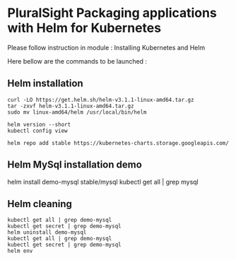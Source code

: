 # PluralSight Packaging applications with Helm for Kubernetes
 
Please follow instruction in module : Installing  Kubernetes and Helm

Here bellow are the commands to be launched :

## Helm installation
```
curl -LO https://get.helm.sh/helm-v3.1.1-linux-amd64.tar.gz
tar -zxvf helm-v3.1.1-linux-amd64.tar.gz
sudo mv linux-amd64/helm /usr/local/bin/helm

helm version --short
kubectl config view

helm repo add stable https://kubernetes-charts.storage.googleapis.com/

```
## Helm MySql installation demo
helm install demo-mysql stable/mysql
kubectl get all | grep mysql

## Helm cleaning
```
kubectl get all | grep demo-mysql
kubectl get secret | grep demo-mysql
helm uninstall demo-mysql
kubectl get all | grep demo-mysql
kubectl get secret | grep demo-mysql
helm env
```
